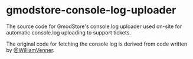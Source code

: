 # gmodstore-console-log-uploader
The source code for GmodStore's console.log uploader used on-site for automatic console.log uploading to support tickets.

The original code for fetching the console log is derived from code written by [@WilliamVenner](https://github.com/WilliamVenner).

